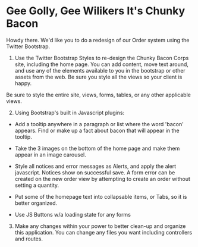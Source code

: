 
# Gee Golly, Gee Wilikers It's Chunky Bacon

Howdy there. We'd like you to do a redesign of our Order system using the Twitter Bootstrap.

1) Use the Twitter Bootstrap Styles to re-design the Chunky Bacon Corps site, including the home page. You can add content, move text around, and use any of the elements available to you in the bootstrap or other assets from the web. Be sure you style all the views so your client is happy.

Be sure to style the entire site, views, forms, tables, or any other applicable views.

2) Using Bootstrap's built in Javascript plugins:

- Add a tooltip anywhere in a paragraph or list where the word 'bacon' appears. Find or make up a fact about bacon that will appear in the tooltip.

- Take the 3 images on the bottom of the home page and make them appear in an image carousel.

- Style all notices and error messages as Alerts, and apply the alert javascript. Notices show on successful save. A form error can be created on the new order view by attempting to create an order without setting a quantity.

- Put some of the homepage text into collapsable items, or Tabs, so it is better organized.

- Use JS Buttons w/a loading state for any forms

3) Make any changes within your power to better clean-up and organize this application. You can change any files you want including controllers and routes.